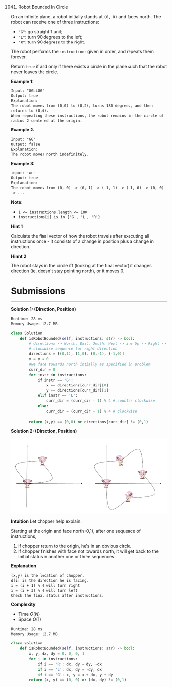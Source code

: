 1041. Robot Bounded In Circle

On an infinite plane, a robot initially stands at `(0, 0)` and faces north.  The robot can receive one of three instructions:

* `"G"`: go straight 1 unit;
* `"L"`: turn 90 degrees to the left;
* `"R"`: turn 90 degress to the right.

The robot performs the `instructions` given in order, and repeats them forever.

Return `true` if and only if there exists a circle in the plane such that the robot never leaves the circle.

 

**Example 1:**
```
Input: "GGLLGG"
Output: true
Explanation: 
The robot moves from (0,0) to (0,2), turns 180 degrees, and then returns to (0,0).
When repeating these instructions, the robot remains in the circle of radius 2 centered at the origin.
```

**Example 2:**
```
Input: "GG"
Output: false
Explanation: 
The robot moves north indefinitely.
```

**Example 3:**
```
Input: "GL"
Output: true
Explanation: 
The robot moves from (0, 0) -> (0, 1) -> (-1, 1) -> (-1, 0) -> (0, 0) -> ...
```

**Note:**

* `1 <= instructions.length <= 100`
* `instructions[i] is in {'G', 'L', 'R'}`

**Hint 1**

Calculate the final vector of how the robot travels after executing all instructions once - it consists of a change in position plus a change in direction.

**Hinnt 2**

The robot stays in the circle iff (looking at the final vector) it changes direction (ie. doesn't stay pointing north), or it moves 0.

# Submissions
---
**Solution 1: (Direction, Position)**
```
Runtime: 28 ms
Memory Usage: 12.7 MB
```
```python
class Solution:
    def isRobotBounded(self, instructions: str) -> bool:
        # directions -> North, East, South, West -> i.e Up -> Right -> Down -> Left
        # clockwise sequence for right direction
        directions = [(0,1), (1,0), (0,-1), (-1,0)] 
        x = y = 0
        #we face towards north intially as specified in problem
        curr_dir = 0 
        for instr in instructions:
            if instr == 'G':
                x += directions[curr_dir][0]
                y += directions[curr_dir][1]
            elif instr == 'L':
                curr_dir = (curr_dir - 1) % 4 # counter clockwise
            else:
                curr_dir = (curr_dir + 1) % 4 # clockwise
            
        return (x,y) == (0,0) or directions[curr_dir] != (0,1) 
```

**Solution 2: (Direction, Position)**

![1041_1_1.png](img/1041_1_1.png)

**Intuition**
Let chopper help explain.

Starting at the origin and face north (0,1),
after one sequence of instructions,

1. if chopper return to the origin, he's in an obvious circle.
1. if chopper finishes with face not towards north,
it will get back to the initial status in another one or three sequences.

**Explanation**
```
(x,y) is the location of chopper.
d[i] is the direction he is facing.
i = (i + 1) % 4 will turn right
i = (i + 3) % 4 will turn left
Check the final status after instructions.
```

**Complexity**

* Time $O(N)$
* Space $O(1)$


```
Runtime: 28 ms
Memory Usage: 12.7 MB
```
```python
class Solution:
    def isRobotBounded(self, instructions: str) -> bool:
        x, y, dx, dy = 0, 0, 0, 1
        for i in instructions:
            if i == 'R': dx, dy = dy, -dx
            if i == 'L': dx, dy = -dy, dx
            if i == 'G': x, y = x + dx, y + dy
        return (x, y) == (0, 0) or (dx, dy) != (0,1)
```